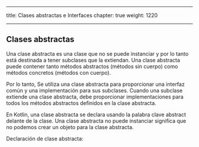 
---
title: Clases abstractas e Interfaces
chapter: true
weight: 1220

---

## Clases abstractas
Una clase abstracta es una clase que no se puede instanciar y por lo tanto está destinada a tener subclases que la extiendan. Una clase abstracta puede contener tanto métodos abstractos (métodos sin cuerpo) como métodos concretos (métodos con cuerpo).


Por lo tanto, Se utiliza una clase abstracta para proporcionar una interfaz común y una implementación para sus subclases. Cuando una subclase extiende una clase abstracta, debe proporcionar implementaciones para todos los métodos abstractos definidos en la clase abstracta.

En Kotlin, una clase abstracta se declara usando la palabra clave abstract delante de la clase. Una clase abstracta no puede instanciar significa que no podemos crear un objeto para la clase abstracta. 

Declaración de clase abstracta: